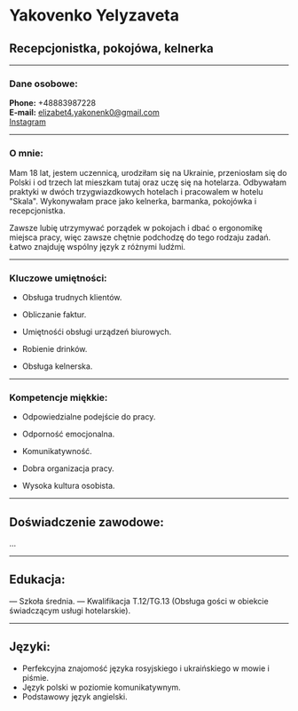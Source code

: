 # __Yakovenko Yelyzaveta__
## __Recepcjonistka, pokojówa, kelnerka__

---

### __Dane osobowe:__

**Phone:** +48883987228 <br>
**E-mail:** elizabet4.yakonenk0@gmail.com <br> 
[Instagram](https://www.instagram.com/lizaveta_xiv/) <br>  

---

### __O mnie:__
Mam 18 lat, jestem uczennicą, urodziłam się na Ukrainie, przeniosłam się do Polski i od trzech lat mieszkam tutaj oraz uczę się na hotelarza. Odbywałam praktyki w dwóch trzygwiazdkowych hotelach i pracowalem w hotelu "Skala". Wykonywałam prace jako kelnerka, barmanka, pokojówka i recepcjonistka.

Zawsze lubię utrzymywać porządek w pokojach i dbać o ergonomikę miejsca pracy, więc zawsze chętnie podchodzę do tego rodzaju zadań. Łatwo znajduję wspólny język z różnymi ludźmi.

---

### __Kluczowe umiętności:__

- Obsługa trudnych klientów.

- Obliczanie faktur.

- Umiętnośći obsługi urządzeń biurowych.

- Robienie drinków.

- Obsługa kelnerska.

---

### __Kompetencje miękkie:__

- Odpowiedzialne podejście do pracy.

- Odporność emocjonalna.

- Komunikatywność.

- Dobra organizacja pracy.

- Wysoka kultura osobista.

---

## __Doświadczenie zawodowe:__

...

---

## __Edukacja:__

— Szkoła średnia.
— Kwalifikacja T.12/TG.13 (Obsługa gości w obiekcie świadczącym usługi hotelarskie).

---

## __Języki:__

- Perfekcyjna znajomość języka rosyjskiego i ukraińskiego w mowie i piśmie.
- Język polski w poziomie komunikatywnym.
- Podstawowy język angielski.
